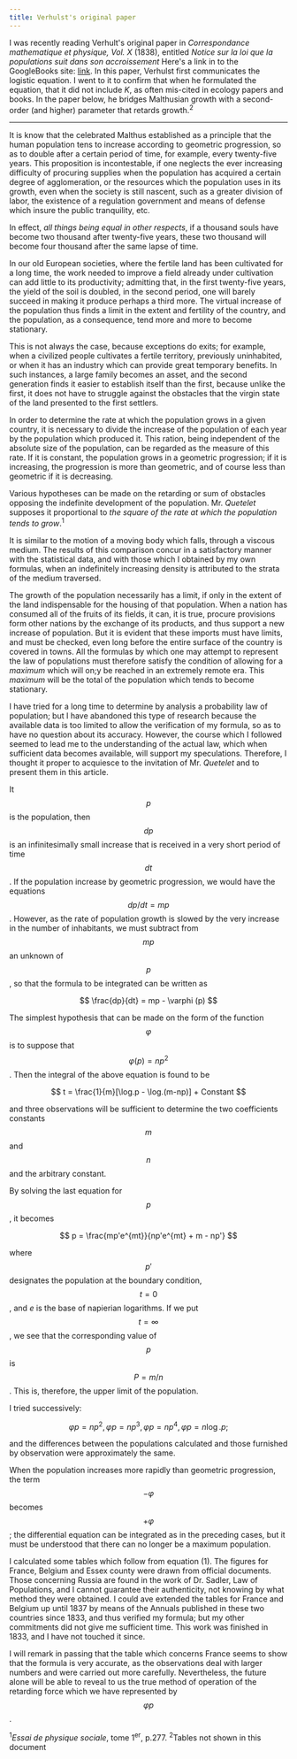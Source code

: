 ```yaml
---
title: Verhulst's original paper
---
```


I was recently reading Verhult's original paper in *Correspondance mathematique et physique, Vol. X* (1838), entitled *Notice sur la loi que la
populations suit dans son accroissement* Here's a link in to the GoogleBooks site: [link](https://books.google.com/books?id=8GsEAAAAYAAJ&pg=PA113#v=onepage&q&f=false).  In this paper, Verhulst first communicates the logistic equation.  I went to it to confirm that when he formulated the equation, that it did not include $K$, as often mis-cited in ecology papers and books.  In the paper below, he bridges Malthusian growth with a second-order (and higher) parameter that retards growth.<sup>2</sup>

<hr>

It is know that the celebrated Malthus established as a principle that the human population tens to increase according to geometric progression, so as to double after a certain period of time, for example, every twenty-five years.  This proposition is incontestable, if one neglects the ever increasing difficulty of procuring supplies when the population has acquired a certain degree of agglomeration, or the resources which the population uses in its growth, even when the society is still nascent, such as a greater division of labor, the existence of a regulation government and means of defense which insure the public tranquility, etc.

In effect, *all things being equal in other respects*, if a thousand souls have become two thousand after twenty-five years, these two thousand will become four thousand after the same lapse of time.

In our old European societies, where the fertile land has been cultivated for a long time, the work needed to improve a field already under cultivation can add little to its productivity; admitting that, in the first twenty-five years, the yield of the soil is doubled, in the second period, one will barely succeed in making it produce perhaps a third more.  The virtual increase of the population thus finds a limit in the extent and fertility of the country, and the population, as a consequence, tend more and more to become stationary.

This is not always the case, because exceptions do exits; for example, when a civilized people cultivates a fertile territory, previously uninhabited, or when it has an industry which can provide great temporary benefits.  In such instances, a large family becomes an asset, and the second generation finds it easier to establish itself than the first, because unlike the first, it does not have to struggle against the obstacles that the virgin state of the land presented to the first settlers.

In order to determine the rate at which the population grows in a given country, it is necessary to divide the increase of the population of each year by the population which produced it.  This ration, being independent of the absolute size of the population, can be regarded as the measure of this rate.  If it is constant, the population grows in a geometric progression; if it is increasing, the progression is more than geometric, and of course less than geometric if it is decreasing.

Various hypotheses can be made on the retarding or sum of obstacles opposing the indefinite development of the population.  Mr. *Quetelet* supposes it proportional to *the square of the rate at which the population tends to grow*.<sup>1</sup>

It is similar to the motion of a moving body which falls, through a viscous medium.  The results of this comparison concur in a satisfactory manner with the statistical data, and with those which I obtained by my own formulas, when an indefinitely increasing density is attributed to the strata of the medium traversed.

The growth of the population necessarily has a limit, if only in the extent of the land indispensable for the housing of that population.  When a nation has consumed all of the fruits of its fields, it can, it is true, procure provisions form other nations by the exchange of its products, and thus support a new increase of population.  But it is evident that these imports must have limits, and must be checked, even long before the entire surface of the country is covered in towns.  All the formulas by which one may attempt to represent the law of populations must therefore satisfy the condition of allowing for a *maximum* which will on;y be reached in an extremely remote era.  This *maximum* will be the total of the population which tends to become stationary.

I have tried for a long time to determine by analysis a probability law of population; but I have abandoned this type of research because the available data is too limited to allow the verification of my formula, so as to have no question about its accuracy.  However, the course which I followed seemed to lead me to the understanding of the actual law, which when sufficient data becomes available, will support my speculations.  Therefore, I thought it proper to acquiesce to the invitation of Mr. *Quetelet* and to present them in this article.

It $$p$$ is the population, then $$dp$$ is an infinitesimally small increase that is received in a very short period of time $$dt$$.  If the population increase by geometric progression, we would have the equations $$dp/dt = mp$$.  However, as the rate of population growth is slowed by the very increase in the number of inhabitants, we must subtract from $$mp$$ an unknown of $$p$$, so that the formula to be integrated can be written as

$$
\frac{dp}{dt} = mp - \varphi (p)
$$

The simplest hypothesis that can be made on the form of the function $$\varphi$$ is to suppose that $$\varphi (p) = np^2$$.  Then the integral of the above equation is found to be

$$
t = \frac{1}{m}[\log.p - \log.(m-np)] + Constant
$$

and three observations will be sufficient to determine the two coefficients constants $$m$$ and $$n$$ and the arbitrary constant.

By solving the last equation for $$p$$, it becomes

$$
p = \frac{mp'e^{mt}}{np'e^{mt} + m - np'}
$$

where $$p'$$ designates the population at the boundary condition, $$t = 0$$, and $e$ is the base of napierian logarithms.  If we put $$t = \infty$$, we see that the corresponding value of $$p$$ is $$P = m/n$$.  This is, therefore, the upper limit of the population.

I tried successively:

$$
\varphi p = np^2, \varphi p = np^3, \varphi p = np^4, \varphi p = n \log.p;
$$

and the differences between the populations calculated and those furnished by observation were approximately the same.

When the population increases more rapidly than geometric progression, the term $$-\varphi$$ becomes $$+ \varphi$$; the differential equation can be integrated as in the preceding cases, but it must be understood that there can no longer be a maximum population.

I calculated some tables which follow from equation (1).  The figures for France, Belgium and Essex county were drawn from official documents.  Those concerning Russia are found in the work of Dr. Sadler, Law of Populations, and I cannot guarantee their authenticity, not knowing by what method they were obtained.  I could ave extended the tables for France and Belgium up until 1837 by means of the Annuals published in these two countries since 1833, and thus verified my formula; but my other commitments did not give me sufficient time.  This work was finished in 1833, and I have not touched it since.

I will remark in passing that the table which concerns France seems to show that the formula is very accurate, as the observations deal with larger numbers and were carried out more carefully.  Nevertheless, the future alone will be able to reveal to us the true method of operation of the retarding force which we have represented by $$\varphi p$$.

<sup>1</sup>*Essai de physique sociale*, tome 1<sup>er</sup>, p.277.
<sup>2</sup>Tables not shown in this document